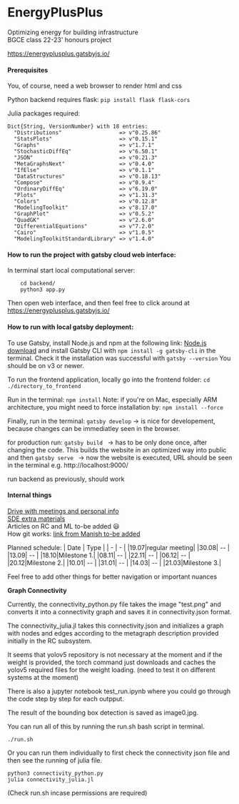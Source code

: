 # EnergyPlusPlus  

Optimizing energy for building infrastructure  
BGCE class 22-23' honours project  

https://energyplusplus.gatsbyjs.io/


#### Prerequisites 

You, of course, need a web browser to render html and css

Python backend requires flask: `pip install flask flask-cors`  

Julia packages required:  

```
Dict{String, VersionNumber} with 18 entries:
  "Distributions"                  => v"0.25.86"
  "StatsPlots"                     => v"0.15.1"
  "Graphs"                         => v"1.7.1"
  "StochasticDiffEq"               => v"6.50.1"
  "JSON"                           => v"0.21.3"
  "MetaGraphsNext"                 => v"0.4.0"
  "IfElse"                         => v"0.1.1"
  "DataStructures"                 => v"0.18.13"
  "Compose"                        => v"0.9.4"
  "OrdinaryDiffEq"                 => v"6.19.0"
  "Plots"                          => v"1.31.3"
  "Colors"                         => v"0.12.8"
  "ModelingToolkit"                => v"8.17.0"
  "GraphPlot"                      => v"0.5.2"
  "QuadGK"                         => v"2.6.0"
  "DifferentialEquations"          => v"7.2.0"
  "Cairo"                          => v"1.0.5"
  "ModelingToolkitStandardLibrary" => v"1.4.0"
```

#### How to run the project with gatsby cloud web interface:  

In terminal start local computational server:
```
    cd backend/
    python3 app.py
```
Then open web interface, and then feel free to click around at https://energyplusplus.gatsbyjs.io/

#### How to run with local gatsby deployment:  

To use Gatsby, install Node.js and npm at the following link: [Node.js download](https://nodejs.org/en/download/) and install Gatsby CLI with
    ```
    npm install -g gatsby-cli
    ```
in the terminal. Check it the installation was successful with
    ```
    gatsby --version
    ```
You should be on v3 or newer.

To run the frontend application, locally go into the frontend folder:
    ```
    cd ./directory_to_frontend
    ```

Run in the terminal:
    ```
    npm install
    ```
Note: if you're on Mac, especially ARM architecture, you might need to force installation by:
    ```
    npm install --force
    ```

Finally, run in the terminal: 
    ```
    gatsby develop
    ```
    -> is nice for developement, because changes can be immediatley seen in the browser. 
    
for production run: 
    ```
    gatsby build 
    ```
    -> has to be only done once, after changing the code. This builds the website in an optimized way into public
    and then 
    ```
    gatsby serve 
    ```
    -> now the website is executed, URL should be seen in the terminal e.g. http://localhost:9000/

run backend as previously, should work  


#### Internal things

[Drive with meetings and personal info](https://drive.google.com/drive/folders/1SanSRlWefZBU_X_bpvDEbwvL42WLAsri)  
[SDE extra materials](https://splm.sharepoint.com/:f:/r/sites/BGCE2022/Shared%20Documents/General/Literature/sde?csf=1&web=1&e=Ma0rYR)  
Articles on RC and ML to-be added :smiley:  
How git works:  [link from Manish to-be added]()  

Planned schedule:
| Date | Type |
| - | - |
|19.07|regular meeting|
|30.08| -- |
|13.09| -- |
|18.10|Milestone 1.|
|08.11| -- |
|22.11| -- |
|06.12| -- |
|20.12|Milestone 2.|
|10.01| -- |
|31.01| -- |
|14.03| -- |
|21.03|Milestone 3.|

Feel free to add other things for better navigation or important nuances 

__Graph Connectivity__

Currently, the connectivity_python.py file takes the image "test.png" and converts it into a connectivity graph and saves it in connectivity.json format. 

The connectivity_julia.jl takes this connectivity.json and initializes a graph with nodes and edges according to the metagraph description provided initially in the RC subsystem.

It seems that yolov5 repository is not necessary at the moment and if the weight is provided, the torch command just downloads and caches the yolov5 required files for the weight loading. (need to test it on different systems at the moment)

There is also a jupyter notebook test_run.ipynb where you could go through the code step by step for each outpput. 

The result of the bounding box detection is saved as image0.jpg.

You can run all of this by running the run.sh bash script in terminal.

```
./run.sh
```
Or you can run them individually to first check the connectivity json file and then see the running of julia file.

```
python3 connectivity_python.py
julia connectivity_julia.jl
```
(Check run.sh incase permissions are required)
